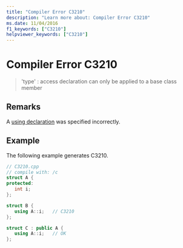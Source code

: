 ```yaml
---
title: "Compiler Error C3210"
description: "Learn more about: Compiler Error C3210"
ms.date: 11/04/2016
f1_keywords: ["C3210"]
helpviewer_keywords: ["C3210"]
---
```

# Compiler Error C3210

> 'type' : access declaration can only be applied to a base class member

## Remarks

A [using declaration](../../cpp/using-declaration.md) was specified incorrectly.

## Example

The following example generates C3210.

```cpp
// C3210.cpp
// compile with: /c
struct A {
protected:
   int i;
};

struct B {
   using A::i;   // C3210
};

struct C : public A {
   using A::i;   // OK
};
```
